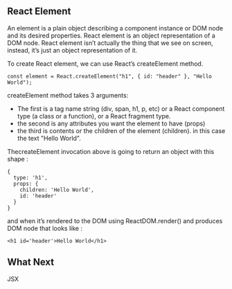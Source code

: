 ## React Element

An element is a plain object describing a component instance or DOM node and its desired properties.
React element is an object representation of a DOM node. React element isn’t actually the thing that we see on screen,
instead, it’s just an object representation of it.

To create React element, we can use React’s createElement method.

```
const element = React.createElement("h1", { id: "header" }, "Hello World");
```

createElement method takes 3 arguments:

- The first is a tag name string (div, span, h1, p, etc) or a React component type (a class or a function), or a React fragment type.
- the second is any attributes you want the element to have (props)
- the third is contents or the children of the element (children). in this case the text "Hello World".

ThecreateElement invocation above is going to return an object with this shape :

```
{
  type: 'h1',
  props: {
    children: 'Hello World',
    id: 'header'
  }
}
```

and when it’s rendered to the DOM using ReactDOM.render() and produces DOM node that looks like :

```
<h1 id='header'>Hello World</h1>
```

## What Next

JSX
